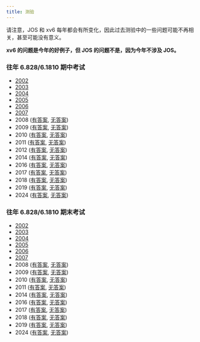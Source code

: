 ```yaml
---
title: 测验
---
```


请注意，JOS 和 xv6 每年都会有所变化，因此过去测验中的一些问题可能不再相关，甚至可能没有意义。

**xv6 的问题是今年的好例子，但 JOS 的问题不是，因为今年不涉及 JOS。**

### 往年 6.828/6.1810 期中考试

*   [2002](/assets/mit6.1810/quizzes/q02_1_sol.pdf)
*   [2003](/assets/mit6.1810/quizzes/q03_1_sol.pdf)
*   [2004](/assets/mit6.1810/quizzes/q04_1_sol.pdf)
*   [2005](/assets/mit6.1810/quizzes/q05_1_sol.pdf)
*   [2006](/assets/mit6.1810/quizzes/q06_1_sol.pdf)
*   [2007](/assets/mit6.1810/quizzes/q07_1_sol.pdf)
*   2008 ([有答案](/assets/mit6.1810/quizzes/q08_1_sol.pdf), [无答案](/assets/mit6.1810/quizzes/q08_1.pdf))
*   2009 ([有答案](/assets/mit6.1810/quizzes/q09_1_sol.pdf), [无答案](/assets/mit6.1810/quizzes/q09_1.pdf))
*   2010 ([有答案](/assets/mit6.1810/quizzes/q10_1_sol.pdf), [无答案](/assets/mit6.1810/quizzes/q10_1.pdf))
*   2011 ([有答案](/assets/mit6.1810/quizzes/q11_1_sol.pdf), [无答案](/assets/mit6.1810/quizzes/q11_1.pdf))
*   2012 ([有答案](/assets/mit6.1810/quizzes/q12_sol.pdf), [无答案](/assets/mit6.1810/quizzes/q12.pdf))
*   2014 ([有答案](/assets/mit6.1810/quizzes/q14_1_sol.pdf), [无答案](/assets/mit6.1810/quizzes/q14_1.pdf))
*   2016 ([有答案](/assets/mit6.1810/quizzes/q16_1_sol.pdf), [无答案](/assets/mit6.1810/quizzes/q16_1.pdf))
*   2017 ([有答案](/assets/mit6.1810/quizzes/q17_1_sol.pdf), [无答案](/assets/mit6.1810/quizzes/q17_1.pdf))
*   2018 ([有答案](/assets/mit6.1810/quizzes/q18_1_sol.pdf), [无答案](/assets/mit6.1810/quizzes/q18_1.pdf))
*   2019 ([有答案](/assets/mit6.1810/quizzes/q19_1_sol.pdf), [无答案](/assets/mit6.1810/quizzes/q19_1.pdf))
*   2024 ([有答案](/assets/mit6.1810/quizzes/q24-1-sol.pdf), [无答案](/assets/mit6.1810/quizzes/q24-1.pdf))

### 往年 6.828/6.1810 期末考试

*   [2002](/assets/mit6.1810/quiz/q02_2_sol.pdf)
*   [2003](/assets/mit6.1810/quiz/q03_2_sol.pdf)
*   [2004](/assets/mit6.1810/quiz/q04_2_sol.pdf)
*   [2005](/assets/mit6.1810/quiz/q05_2_sol.pdf)
*   [2006](/assets/mit6.1810/quiz/q06_2_sol.pdf)
*   [2007](/assets/mit6.1810/quiz/q07_2_sol.pdf)
*   2008 ([有答案](/assets/mit6.1810/quiz/q08_2_sol.pdf), [无答案](/assets/mit6.1810/quiz/q08_2.pdf))
*   2009 ([有答案](/assets/mit6.1810/quiz/q09_2_sol.pdf), [无答案](/assets/mit6.1810/quiz/q09_2.pdf))
*   2010 ([有答案](/assets/mit6.1810/quiz/q10_2_sol.pdf), [无答案](/assets/mit6.1810/quiz/q10_2.pdf))
*   2011 ([有答案](/assets/mit6.1810/quiz/q11_2_sol.pdf), [无答案](/assets/mit6.1810/quiz/q11_2.pdf))
*   2014 ([有答案](/assets/mit6.1810/quiz/q14_2_sol.pdf), [无答案](/assets/mit6.1810/quiz/q14_2.pdf))
*   2016 ([有答案](/assets/mit6.1810/quiz/q16_2_sol.pdf), [无答案](/assets/mit6.1810/quiz/q16_2.pdf))
*   2017 ([有答案](/assets/mit6.1810/quiz/q17_2_sol.pdf), [无答案](/assets/mit6.1810/quiz/q17_2.pdf))
*   2018 ([有答案](/assets/mit6.1810/quiz/q18_2_sol.pdf), [无答案](/assets/mit6.1810/quiz/q18_2.pdf))
*   2019 ([有答案](/assets/mit6.1810/quiz/q19_2_sol.pdf), [无答案](/assets/mit6.1810/quiz/q19_2.pdf))
*   2024 ([有答案](/assets/mit6.1810/quiz/q24-2-sol.pdf), [无答案](/assets/mit6.1810/quiz/q24-2.pdf))
